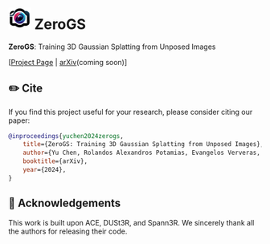 # <img src="./assets/imgs/zero_gs_logo.png" style="width:45px;height:auto"> ZeroGS

<b>ZeroGS</b>: Training 3D Gaussian Splatting from Unposed Images

[[Project Page](https://aibluefisher.github.io/ZeroGS/) | [arXiv]()(coming soon)]

## ✏️ Cite

If you find this project useful for your research, please consider citing our paper:
```bibtex
@inproceedings{yuchen2024zerogs,
    title={ZeroGS: Training 3D Gaussian Splatting from Unposed Images},
    author={Yu Chen, Rolandos Alexandros Potamias, Evangelos Ververas, Jifei Song, Jiankang Deng Gim Hee Lee},
    booktitle={arXiv},
    year={2024},
}
```

## 🙌 Acknowledgements

This work is built upon ACE, DUSt3R, and Spann3R. We sincerely thank all the authors for releasing their code.
